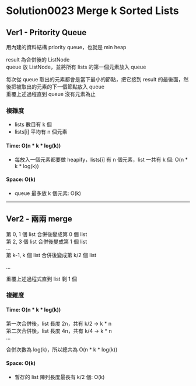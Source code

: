 # Solution0023 Merge k Sorted Lists

## Ver1 - Pritority Queue

用內建的資料結構 priority queue，也就是 min heap

result 為合併後的 ListNode  
queue 放 ListNode，並將所有 lists 的第一個元素放入 queue  

每次從 queue 取出的元素都會是當下最小的節點，把它接到 result 的最後面，然後把被取出的元素的下一個節點放入 queue  
重覆上述過程直到 queue 沒有元素為止

### 複雜度
- lists 數目有 k 個
- lists[i] 平均有 n 個元素

#### Time: O(n * k * log(k))
- 每放入一個元素都要做 heapify，lists[i] 有 n 個元素，list 一共有 k 個: O(n * k * log(k))

#### Space: O(k)
- queue 最多放 k 個元素: O(k)

---

## Ver2 - 兩兩 merge

第 0, 1 個 list 合併後變成第 0 個 list  
第 2, 3 個 list 合併後變成第 1 個 list  
...  
第 k-1, k 個 list 合併後變成第 k/2 個 list  

...  

重覆上述過程式直到 list 剩 1 個

### 複雜度

#### Time: O(n * k * log(k))
第一次合併後，list 長度 2n，共有 k/2 -> k * n  
第二次合併後，list 長度 4n，共有 k/4 -> k * n  
...  

合併次數為 log(k)，所以總共為 O(n * k * log(k))

#### Space: O(k)
- 暫存的 list 陣列長度最長有 k/2 個: O(k)